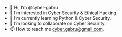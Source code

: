 - 👋 Hi, I’m @cyber-gabru
- 👀 I’m interested in Cyber Security & Ethical Hacking.
- 🌱 I’m currently learning Python & Cyber Security.
- 💞️ I’m looking to collaborate on Cyber Security.
- 📫 How to reach me cyber.gabru@gmail.com.

<!---
cyber-gabru/cyber-gabru is a ✨ special ✨ repository because its `README.md` (this file) appears on your GitHub profile.
You can click the Preview link to take a look at your changes.
--->
